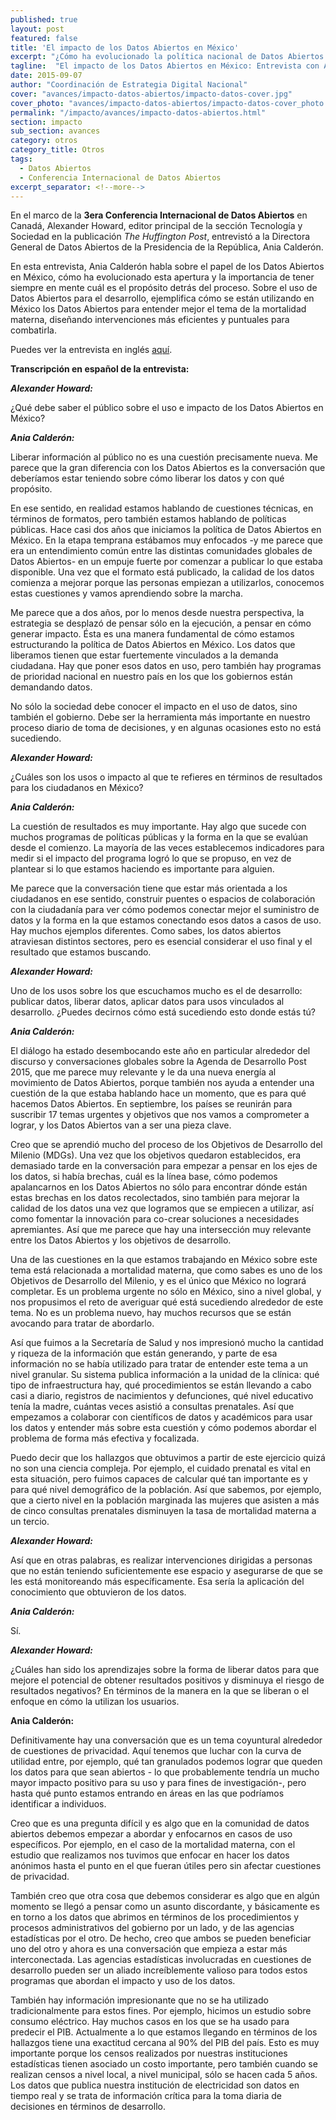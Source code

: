 ```yaml
---
published: true
layout: post
featured: false
title: 'El impacto de los Datos Abiertos en México'
excerpt: "¿Cómo ha evolucionado la política nacional de Datos Abiertos y de qué manera está impactando el desarrollo en México? Ania Calderón, Directora General de Datos Abiertos de la Presidencia de la República, habla sobre el tema en esta entrevista."
tagline:  "El impacto de los Datos Abiertos en México: Entrevista con Ania Calderón"
date: 2015-09-07
author: "Coordinación de Estrategia Digital Nacional"
cover: "avances/impacto-datos-abiertos/impacto-datos-cover.jpg"
cover_photo: "avances/impacto-datos-abiertos/impacto-datos-cover_photo.png"
permalink: "/impacto/avances/impacto-datos-abiertos.html"
section: impacto
sub_section: avances
category: otros
category_title: Otros
tags:
  - Datos Abiertos
  - Conferencia Internacional de Datos Abiertos
excerpt_separator: <!--more-->
---
```


En el marco de la **3era Conferencia Internacional de Datos Abiertos** en Canadá, Alexander Howard, editor principal de la sección Tecnología y Sociedad en la publicación *The Huffington Post*, entrevistó a la Directora General de Datos Abiertos de la Presidencia de la República, Ania Calderón.

<!--more-->

En esta entrevista, Ania Calderón habla sobre el papel de los Datos Abiertos en México, cómo ha evolucionado esta apertura y la importancia de tener siempre en mente cuál es el propósito detrás del proceso. Sobre el uso de Datos Abiertos para el desarrollo, ejemplifica cómo se están utilizando en México los Datos Abiertos para entender mejor el tema de la mortalidad materna, diseñando intervenciones más eficientes y puntuales para combatirla.

Puedes ver la entrevista en inglés [aquí](https://www.youtube.com/watch?v=A2alk_aioLs).

**Transcripción en español de la entrevista:**

***Alexander Howard:***

¿Qué debe saber el público sobre el uso e impacto de los Datos Abiertos en México?

***Ania Calderón:***

Liberar información al público no es una cuestión precisamente nueva. Me parece que la gran diferencia con los Datos Abiertos es la conversación que deberíamos estar teniendo sobre cómo liberar los datos y con qué propósito.

En ese sentido, en realidad estamos hablando de cuestiones técnicas, en términos de formatos, pero también estamos hablando de políticas públicas. Hace casi dos años que iniciamos la política de Datos Abiertos en México. En la etapa temprana estábamos muy enfocados -y me parece que era un entendimiento común entre las distintas comunidades globales de Datos Abiertos- en un empuje fuerte por comenzar a publicar lo que estaba disponible. Una vez que el formato está publicado, la calidad de los datos comienza a mejorar porque las personas empiezan a utilizarlos, conocemos estas cuestiones y vamos aprendiendo sobre la marcha.

Me parece que a dos años, por lo menos desde nuestra perspectiva, la estrategia se desplazó de pensar sólo en la ejecución, a pensar en cómo generar impacto. Ésta es una manera fundamental de cómo estamos estructurando la política de Datos Abiertos en México. Los datos que liberamos tienen que estar fuertemente vinculados a la demanda ciudadana. Hay que poner esos datos en uso, pero también hay programas de prioridad nacional en nuestro país en los que los gobiernos están demandando datos.

No sólo la sociedad debe conocer el impacto en el uso de datos, sino también el gobierno. Debe ser la herramienta más importante en nuestro proceso diario de toma de decisiones, y en algunas ocasiones esto no está sucediendo.

***Alexander Howard:***

¿Cuáles son los usos o impacto al que te refieres en términos de resultados para los ciudadanos en México?

***Ania Calderón:***

La cuestión de resultados es muy importante. Hay algo que sucede con muchos programas de políticas públicas y la forma en la que se evalúan desde el comienzo. La mayoría de las veces establecemos indicadores para medir si el impacto del programa logró lo que se propuso, en vez de plantear si lo que estamos haciendo es importante para alguien.

Me parece que la conversación tiene que estar más orientada a los ciudadanos en ese sentido, construir puentes o espacios de colaboración con la ciudadanía para ver cómo podemos conectar mejor el suministro de datos y la forma en la que estamos conectando esos datos a casos de uso. Hay muchos ejemplos diferentes. Como sabes, los datos abiertos atraviesan distintos sectores, pero es esencial considerar el uso final y el resultado que estamos buscando.

***Alexander Howard:***

Uno de los usos sobre los que escuchamos mucho es el de desarrollo: publicar datos, liberar datos, aplicar datos para usos vinculados al desarrollo. ¿Puedes decirnos cómo está sucediendo esto donde estás tú?

***Ania Calderón:***

El diálogo ha estado desembocando este año en particular alrededor del discurso y conversaciones globales sobre la Agenda de Desarrollo Post 2015, que me parece muy relevante y le da una nueva energía al movimiento de Datos Abiertos, porque también nos ayuda a entender una cuestión de la que estaba hablando hace un momento, que es para qué hacemos Datos Abiertos. En septiembre, los países se reunirán para suscribir 17 temas urgentes y objetivos que nos vamos a comprometer a lograr, y los Datos Abiertos van a ser una pieza clave.

Creo que se aprendió mucho del proceso de los Objetivos de Desarrollo del Milenio (MDGs). Una vez que los objetivos quedaron establecidos, era demasiado tarde en la conversación para empezar a pensar en los ejes de los datos, si había brechas, cuál es la línea base, cómo podemos apalancarnos en los Datos Abiertos no sólo para encontrar dónde están estas brechas en los datos recolectados, sino también para mejorar la calidad de los datos una vez que logramos que se empiecen a utilizar, así como fomentar la innovación para co-crear soluciones a necesidades apremiantes. Así que me parece que hay una intersección muy relevante entre los Datos Abiertos y los objetivos de desarrollo.

Una de las cuestiones en la que estamos trabajando en México sobre este tema está relacionada a mortalidad materna, que como sabes es uno de los Objetivos de Desarrollo del Milenio, y es el único que México no logrará completar. Es un problema urgente no sólo en México, sino a nivel global, y nos propusimos el reto de averiguar qué está sucediendo alrededor de este tema. No es un problema nuevo, hay muchos recursos que se están avocando para tratar de abordarlo.

Así que fuimos a la Secretaría de Salud y nos impresionó mucho la cantidad y riqueza de la información que están generando, y parte de esa información no se había utilizado para tratar de entender este tema a un nivel granular. Su sistema publica información a la unidad de la clínica: qué tipo de infraestructura hay, qué procedimientos se están llevando a cabo casi a diario, registros de nacimientos y defunciones, qué nivel educativo tenía la madre, cuántas veces asistió a consultas prenatales. Así que empezamos a colaborar con científicos de datos y académicos para usar los datos y entender más sobre esta cuestión y cómo podemos abordar el problema de forma más efectiva y focalizada.

Puedo decir que los hallazgos que obtuvimos a partir de este ejercicio quizá no son una ciencia compleja. Por ejemplo, el cuidado prenatal es vital en esta situación, pero fuimos capaces de calcular qué tan importante es y para qué nivel demográfico de la población. Así que sabemos, por ejemplo, que a cierto nivel en la población marginada las mujeres que asisten a más de cinco consultas prenatales disminuyen la tasa de mortalidad materna a un tercio.

***Alexander Howard:***

Así que en otras palabras, es realizar intervenciones dirigidas a personas que no están teniendo suficientemente ese espacio y asegurarse de que se les está monitoreando más específicamente. Esa sería la aplicación del conocimiento que obtuvieron de los datos.

***Ania Calderón:***

Sí.

***Alexander Howard:***

¿Cuáles han sido los aprendizajes sobre la forma de liberar datos para que mejore el potencial de obtener resultados positivos y disminuya el riesgo de resultados negativos? En términos de la manera en la que se liberan o el enfoque en cómo la utilizan los usuarios.

**Ania Calderón:**

Definitivamente hay una conversación que es un tema coyuntural alrededor de cuestiones de privacidad. Aquí tenemos que luchar con la curva de utilidad entre, por ejemplo, qué tan granulados podemos lograr que queden los datos para que sean abiertos - lo que probablemente tendría un mucho mayor impacto positivo para su uso y para fines de investigación-, pero hasta qué punto estamos entrando en áreas en las que podríamos identificar a individuos.

Creo que es una pregunta difícil y es algo que en la comunidad de datos abiertos debemos empezar a abordar y enfocarnos en casos de uso específicos. Por ejemplo, en el caso de la mortalidad materna, con el estudio que realizamos nos tuvimos que enfocar en hacer los datos anónimos hasta el punto en el que fueran útiles pero sin afectar cuestiones de privacidad.

También creo que otra cosa que debemos considerar es algo que en algún momento se llegó a pensar como un asunto discordante, y básicamente es en torno a los datos que abrimos en términos de los procedimientos y procesos administrativos del gobierno por un lado, y de las agencias estadísticas por el otro. De hecho, creo que ambos se pueden beneficiar uno del otro y ahora es una conversación que empieza a estar más interconectada. Las agencias estadísticas involucradas en cuestiones de desarrollo pueden ser un aliado increíblemente valioso para todos estos programas que abordan el impacto y uso de los datos.

También hay información impresionante que no se ha utilizado tradicionalmente para estos fines. Por ejemplo, hicimos un estudio sobre consumo eléctrico. Hay muchos casos en los que se ha usado para predecir el PIB. Actualmente a lo que estamos llegando en términos de los hallazgos tiene una exactitud cercana al 90% del PIB del país. Esto es muy importante porque los censos realizados por nuestras instituciones estadísticas tienen asociado un costo importante, pero también cuando se realizan censos a nivel local, a nivel municipal, sólo se hacen cada 5 años. Los datos que publica nuestra institución de electricidad son datos en tiempo real y se trata de información crítica para la toma diaria de decisiones en términos de desarrollo.

